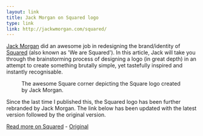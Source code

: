 ```yaml
---
layout: link
title: Jack Morgan on Squared logo
type: link
link: http://jackwmorgan.com/squared/
---
```


[Jack Morgan](http://jackwmorgan.com) did an awesome job in redesigning the brand/identity of [Squared](http://www.wearesquared.com/) (also known as 'We are Squared'). In this article, Jack will take you through the brainstorming process of designing a logo (in great depth) in an attempt to create something brutally simple, yet tastefully inspired and instantly recognisable.

<figure>
    <img src="http://res.cloudinary.com/dw9fem4ki/image/upload/v1399802574/SQUARED-Launch-Billboard_huflok.png" alt="">
    <figcaption>The awesome Square corner depicting the Square logo created by Jack Morgan.</figcaption>
</figure>

Since the last time I published this, the Squared logo has been further rebranded by Jack Morgan. The link below has been 
updated with the latest version followed by the original version.

[Read more on Squared](http://jackwmorgan.com/rebranding-google-squared/) - [Original](http://jackwmorgan.com/squared/)